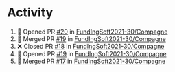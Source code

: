 # Activity
<!--START_SECTION:activity-->
1. 💪 Opened PR [#20](https://github.com/FundIngSoft2021-30/Compagne/pull/20) in [FundIngSoft2021-30/Compagne](https://github.com/FundIngSoft2021-30/Compagne)
2. 🎉 Merged PR [#19](https://github.com/FundIngSoft2021-30/Compagne/pull/19) in [FundIngSoft2021-30/Compagne](https://github.com/FundIngSoft2021-30/Compagne)
3. ❌ Closed PR [#18](https://github.com/FundIngSoft2021-30/Compagne/pull/18) in [FundIngSoft2021-30/Compagne](https://github.com/FundIngSoft2021-30/Compagne)
4. 💪 Opened PR [#19](https://github.com/FundIngSoft2021-30/Compagne/pull/19) in [FundIngSoft2021-30/Compagne](https://github.com/FundIngSoft2021-30/Compagne)
5. 🎉 Merged PR [#17](https://github.com/FundIngSoft2021-30/Compagne/pull/17) in [FundIngSoft2021-30/Compagne](https://github.com/FundIngSoft2021-30/Compagne)
<!--END_SECTION:activity-->
